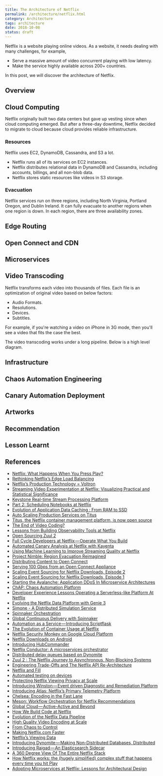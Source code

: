 ```yaml
---
title: The Architecture of Netflix
permalink: /architecture/netflix.html
category: Architecture
tags: architecture
date: 2018-10-08
status: draft
---
```



Netflix is a website playing online videos. As a website, it needs dealing with many challenges, for example,

* Serve a massive amount of video concurrent playing with low latency.
* Make the service highly available across 200+ countries.

In this post, we will discover the architecture of Netflix.

## Overview

## Cloud Computing

Netflix originally built two data centers but gave up vesting since when cloud computing emerged.  But after a three-day downtime, Netflix decided to migrate to cloud because cloud provides reliable infrastructure.

### Resources

Netflix uses EC2, DynamoDB, Cassandra, and S3 a lot.

* Netflix runs all of its services on EC2 instances.
* Netflix distributes relational data in DynamoDB and Cassandra, including accounts, billings, and all non-blob data.
* Netflix stores static resources like videos in S3 storage.

### Evacuation

Netflix services run on three regions, including North Virginia, Portland Oregon, and Dublin Ireland. It can fully evacuate to another regions when one region is down. In each region, there are three availability zones.

## Edge Routing

## Open Connect and CDN

## Microservices

## Video Transcoding

Netflix transforms each video into thousands of files. Each file is an optimization of original video based on below factors:

* Audio Formats.
* Resolutions.
* Devices.
* Subtitles.

For example, if you're watching a video on iPhone in 3G mode, then you'll see a video that fits the case the best.

The video transcoding works under a long pipeline. Below is a high level diagram.

<!-- <img src='https://g.gravizo.com/svg?
digraph G {
    Source_Video [shape=box];
    Chunk_1 [shape=box];
    Chunk_2 [shape=box];
    Chunk_N [shape=box];
    Chunk_1_fmt_1 [shape=box];
    Chunk_1_fmt_2 [shape=box];
    Chunk_1_fmt_N [shape=box];
    Chunk_2_fmt_1 [shape=box];
    Chunk_2_fmt_2 [shape=box];
    Chunk_2_fmt_N [shape=box];
    Chunk_N_fmt_1 [shape=box];
    Chunk_N_fmt_2 [shape=box];
    Chunk_N_fmt_N [shape=box];
    fmt_1 [shape=box];
    fmt_2 [shape=box];
    fmt_N [shape=box];
    file_1 [shape=box];
    file_2 [shape=box];
    file_N [shape=box];
    Source_Video -> Chunk_1 [label=split];
    Source_Video -> Chunk_2 [label=split];
    Source_Video -> Chunk_N [label=split];
    Chunk_1 -> Chunk_1_fmt_1 [label=encode];
    Chunk_1 -> Chunk_1_fmt_2 [label=encode];
    Chunk_1 -> Chunk_1_fmt_N [label=encode];
    Chunk_2 -> Chunk_2_fmt_1 [label=encode];
    Chunk_2 -> Chunk_2_fmt_2 [label=encode];
    Chunk_2 -> Chunk_2_fmt_N [label=encode];
    Chunk_N -> Chunk_N_fmt_1 [label=encode];
    Chunk_N -> Chunk_N_fmt_2 [label=encode];
    Chunk_N -> Chunk_N_fmt_N [label=encode];
    Chunk_1_fmt_1 -> fmt_1 [label=merge,color=".7 .3 1.0"];
    Chunk_2_fmt_1 -> fmt_1 [label=merge,color=".7 .3 1.0"];
    Chunk_N_fmt_1 -> fmt_1 [label=merge,color=".7 .3 1.0"];
    Chunk_1_fmt_2 -> fmt_2 [label=merge,color=".4 .7 1.0"];
    Chunk_2_fmt_2 -> fmt_2 [label=merge,color=".4 .7 1.0"];
    Chunk_N_fmt_2 -> fmt_2 [label=merge,color=".4 .7 1.0"];
    Chunk_1_fmt_N -> fmt_N [label=merge,color=".8 .5 1.0"];
    Chunk_2_fmt_N -> fmt_N [label=merge,color=".8 .5 1.0"];
    Chunk_N_fmt_N -> fmt_N [label=merge,color=".8 .5 1.0"];
    fmt_1 -> file_1 [label=validate,color=".7 .3 1.0"];
    fmt_2 -> file_2 [label=validate,color=".4 .7 1.0"];
    fmt_N -> file_N [label=validate,color=".8 .5 1.0"];
}'/> -->

## Infrastructure

## Chaos Automation Engineering

## Canary Automation Deployment

## Artworks

## Recommendation

## Lesson Learnt

## References

* [Netflix: What Happens When You Press Play?](https://highscalability.com/blog/2017/12/11/netflix-what-happens-when-you-press-play.html)
* [Rethinking Netflix’s Edge Load Balancing](https://medium.com/netflix-techblog/netflix-edge-load-balancing-695308b5548c)
* [Netflix’s Production Technology = Voltron](https://medium.com/netflix-techblog/netflixs-production-technology-voltron-ab0e091d232d)
* [Streaming Video Experimentation at Netflix: Visualizing Practical and Statistical Significance](https://medium.com/netflix-techblog/streaming-video-experimentation-at-netflix-visualizing-practical-and-statistical-significance-7117420f4e9a)
* [Keystone Real-time Stream Processing Platform](https://medium.com/netflix-techblog/keystone-real-time-stream-processing-platform-a3ee651812a)
* [Part 2: Scheduling Notebooks at Netflix](https://medium.com/netflix-techblog/scheduling-notebooks-348e6c14cfd6)
* [Evolution of Application Data Caching : From RAM to SSD](https://medium.com/netflix-techblog/evolution-of-application-data-caching-from-ram-to-ssd-a33d6fa7a690)
* [Auto Scaling Production Services on Titus](https://medium.com/netflix-techblog/auto-scaling-production-services-on-titus-1f3cd49f5cd7)
* [Titus, the Netflix container management platform, is now open source](https://medium.com/netflix-techblog/titus-the-netflix-container-management-platform-is-now-open-source-f868c9fb5436)
* [The End of Video Coding?](https://medium.com/netflix-techblog/the-end-of-video-coding-40cf10e711a2)
* [Lessons from Building Observability Tools at Netflix](https://medium.com/netflix-techblog/lessons-from-building-observability-tools-at-netflix-7cfafed6ab17)
* [Open Sourcing Zuul 2](https://medium.com/netflix-techblog/open-sourcing-zuul-2-82ea476cb2b3)
* [Full Cycle Developers at Netflix — Operate What You Build](https://medium.com/netflix-techblog/full-cycle-developers-at-netflix-a08c31f83249)
* [Automated Canary Analysis at Netflix with Kayenta](https://medium.com/netflix-techblog/automated-canary-analysis-at-netflix-with-kayenta-3260bc7acc69)
* [Using Machine Learning to Improve Streaming Quality at Netflix](https://medium.com/netflix-techblog/using-machine-learning-to-improve-streaming-quality-at-netflix-9651263ef09f)
* [Project Nimble: Region Evacuation Reimagined](https://medium.com/netflix-techblog/project-nimble-region-evacuation-reimagined-d0d0568254d4)
* [Distributing Content to Open Connect](https://medium.com/netflix-techblog/distributing-content-to-open-connect-3e3e391d4dc9)
* [Serving 100 Gbps from an Open Connect Appliance](https://medium.com/netflix-techblog/serving-100-gbps-from-an-open-connect-appliance-cdb51dda3b99)
* [Scaling Event Sourcing for Netflix Downloads, Episode 2](https://medium.com/netflix-techblog/scaling-event-sourcing-for-netflix-downloads-episode-2-ce1b54d46eec)
* [Scaling Event Sourcing for Netflix Downloads, Episode 1](https://medium.com/netflix-techblog/scaling-event-sourcing-for-netflix-downloads-episode-1-6bc1595c5595)
* [Starting the Avalanche: Application DDoS In Microservice Architectures](https://medium.com/netflix-techblog/starting-the-avalanche-640e69b14a06)
* [ChAP: Chaos Automation Platform](https://medium.com/netflix-techblog/chap-chaos-automation-platform-53e6d528371f)
* [Developer Experience Lessons Operating a Serverless-like Platform At Netflix](https://medium.com/netflix-techblog/developer-experience-lessons-operating-a-serverless-like-platform-at-netflix-a8bbd5b899a0)
* [Evolving the Netflix Data Platform with Genie 3](https://medium.com/netflix-techblog/evolving-the-netflix-data-platform-with-genie-3-598021604dda)
* [Simone - A Distributed Simulation Service](https://medium.com/netflix-techblog/https-medium-com-netflix-techblog-simone-a-distributed-simulation-service-b2c85131ca1b)
* [Spinnaker Orchestration](https://medium.com/netflix-techblog/spinnaker-orchestration-19e7f7b88d33)
* [Global Continuous Delivery with Spinnaker](https://medium.com/netflix-techblog/global-continuous-delivery-with-spinnaker-2a6896c23ba7)
* [Automation as a Service — Introducing Scriptflask](https://medium.com/netflix-techblog/automation-as-a-service-introducing-scriptflask-17a8e4ad954b)
* [The Evolution of Container Usage at Netflix](https://medium.com/netflix-techblog/the-evolution-of-container-usage-at-netflix-3abfc096781b)
* [Netflix Security Monkey on Google Cloud Platform](https://medium.com/netflix-techblog/netflix-security-monkey-on-google-cloud-platform-gcp-f221604c0cc7)
* [Netflix Downloads on Android](https://medium.com/netflix-techblog/netflix-downloads-on-android-d79db40f1732)
* [Introducing HubCommander](https://medium.com/netflix-techblog/introducing-hubcommander-1774d8f08fc6)
* [Netflix Conductor: A microservices orchestrator](https://medium.com/netflix-techblog/netflix-conductor-a-microservices-orchestrator-2e8d4771bf40)
* [Distributed delay queues based on Dynomite](https://medium.com/netflix-techblog/distributed-delay-queues-based-on-dynomite-6b31eca37fbc)
* [Zuul 2 : The Netflix Journey to Asynchronous, Non-Blocking Systems](https://medium.com/netflix-techblog/zuul-2-the-netflix-journey-to-asynchronous-non-blocking-systems-45947377fb5c)
* [Engineering Trade-Offs and The Netflix API Re-Architecture](https://medium.com/netflix-techblog/engineering-trade-offs-and-the-netflix-api-re-architecture-64f122b277dd)
* [Netflix and Fill](https://medium.com/netflix-techblog/netflix-and-fill-c43a32b490c0)
* [Automated testing on devices](https://medium.com/netflix-techblog/automated-testing-on-devices-fc5a39f47e24)
* [Protecting Netflix Viewing Privacy at Scale](https://medium.com/netflix-techblog/protecting-netflix-viewing-privacy-at-scale-39c675d88f45)
* [Introducing Winston — Event driven Diagnostic and Remediation Platform](https://medium.com/netflix-techblog/introducing-winston-event-driven-diagnostic-and-remediation-platform-46ce39aa81cc)
* [Introducing Atlas: Netflix’s Primary Telemetry Platform](https://medium.com/netflix-techblog/introducing-atlas-netflixs-primary-telemetry-platform-bd31f4d8ed9a)
* [Chelsea: Encoding in the Fast Lane](https://medium.com/netflix-techblog/chelsea-encoding-in-the-fast-lane-5c0e7064053a)
* [Meson: Workflow Orchestration for Netflix Recommendations](https://medium.com/netflix-techblog/meson-workflow-orchestration-for-netflix-recommendations-fc932625c1d9)
* [Global Cloud — Active-Active and Beyond](https://medium.com/netflix-techblog/global-cloud-active-active-and-beyond-a0fdfa2c3a45)
* [How We Build Code at Netflix](https://medium.com/netflix-techblog/how-we-build-code-at-netflix-c5d9bd727f15)
* [Evolution of the Netflix Data Pipeline](https://medium.com/netflix-techblog/evolution-of-the-netflix-data-pipeline-da246ca36905)
* [High Quality Video Encoding at Scale](https://medium.com/netflix-techblog/high-quality-video-encoding-at-scale-d159db052746)
* [From Chaos to Control ](https://medium.com/netflix-techblog/from-chaos-to-control-testing-the-resiliency-of-netflixs-content-discovery-platform-ce5566aef0a4)
* [Making Netflix.com Faster](https://medium.com/netflix-techblog/making-netflix-com-faster-f95d15f2e972)
* [Netflix’s Viewing Data](https://medium.com/netflix-techblog/netflixs-viewing-data-how-we-know-where-you-are-in-house-of-cards-608dd61077da)
* [Introducing Dynomite — Making Non-Distributed Databases, Distributed](https://medium.com/netflix-techblog/introducing-dynomite-making-non-distributed-databases-distributed-c7bce3d89404)
* [Introducing Raigad — An Elasticsearch Sidecar](https://medium.com/netflix-techblog/introducing-raigad-an-elasticsearch-sidecar-350c7e01339f)
* [A 360 Degree View Of The Entire Netflix Stack](http://highscalability.com/blog/2015/11/9/a-360-degree-view-of-the-entire-netflix-stack.html)
* [How Netflix works: the (hugely simplified) complex stuff that happens every time you hit Play
](https://medium.com/refraction-tech-everything/how-netflix-works-the-hugely-simplified-complex-stuff-that-happens-every-time-you-hit-play-3a40c9be254b)
* [Adopting Microservices at Netflix: Lessons for Architectural Design](https://www.nginx.com/blog/microservices-at-netflix-architectural-best-practices/)
